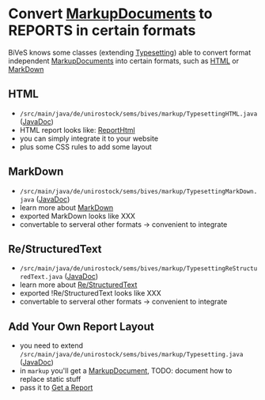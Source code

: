 Convert [MarkupDocuments](MarkUp#imarkup-document) to REPORTS in certain formats 
=================================================================================

BiVeS knows some classes (extending [Typesetting](http://jdoc.sems.uni-rostock.de/BiVeS-Core/de/unirostock/sems/bives/markup/Typesetting.html)) able to convert format independent [MarkupDocuments](MarkUp#markup-document) into certain formats, such as [HTML](TypeSetting#html) or [MarkDown](TypeSetting#mark-down)

HTML 
-----

* `/src/main/java/de/unirostock/sems/bives/markup/TypesettingHTML.java` ([JavaDoc](http://jdoc.sems.uni-rostock.de/BiVeS-Core/de/unirostock/sems/bives/markup/TypesettingHTML.html))
* HTML report looks like: [ReportHtml](ReportHTML)
* you can simply integrate it to your website
* plus some CSS rules to add some layout

MarkDown 
----------

* `/src/main/java/de/unirostock/sems/bives/markup/TypesettingMarkDown.java` ([JavaDoc](http://jdoc.sems.uni-rostock.de/BiVeS-Core/de/unirostock/sems/bives/markup/TypesettingMarkDown.html))
* learn more about [MarkDown](https://en.wikipedia.org/wiki/Markdown)
* exported MarkDown looks like XXX
* convertable to serveral other formats -> convenient to integrate 

Re/StructuredText 
-------------------

* `/src/main/java/de/unirostock/sems/bives/markup/TypesettingReStructuredText.java` ([JavaDoc](http://jdoc.sems.uni-rostock.de/BiVeS-Core/de/unirostock/sems/bives/markup/TypesettingReStructuredText.html))
* learn more about [Re/StructuredText](https://en.wikipedia.org/wiki/ReStructuredText)
* exported !Re/StructuredText looks like XXX
* convertable to serveral other formats -> convenient to integrate 

Add Your Own Report Layout 
---------------------------

* you need to extend `/src/main/java/de/unirostock/sems/bives/markup/Typesetting.java` ([JavaDoc](http://jdoc.sems.uni-rostock.de/BiVeS-Core/de/unirostock/sems/bives/markup/Typesetting.html))
* in `markup` you'll get a [MarkupDocument](MarkUp#markup-document), TODO: document how to replace static stuff
* pass it to [Get a Report](API#get-a-report)
